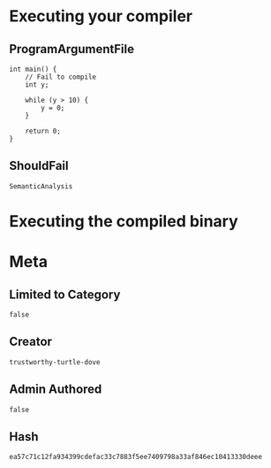 # Executing your compiler

## ProgramArgumentFile

```
int main() {
    // Fail to compile
    int y;

    while (y > 10) {
        y = 0;
    }
    
    return 0;
}
```

## ShouldFail

```
SemanticAnalysis
```

# Executing the compiled binary

# Meta

## Limited to Category

```
false
```

## Creator

```
trustworthy-turtle-dove
```

## Admin Authored

```
false
```

## Hash

```
ea57c71c12fa934399cdefac33c7883f5ee7409798a33af846ec10413330deee
```
